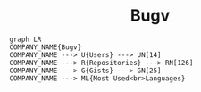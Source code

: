 <h1 align="center">Bugv</h1>

```mermaid
graph LR
COMPANY_NAME{Bugv}
COMPANY_NAME ---> U{Users} ---> UN[14]
COMPANY_NAME ---> R{Repositories} ---> RN[126]
COMPANY_NAME ---> G{Gists} ---> GN[25]
COMPANY_NAME ---> ML{Most Used<br>Languages}
```
